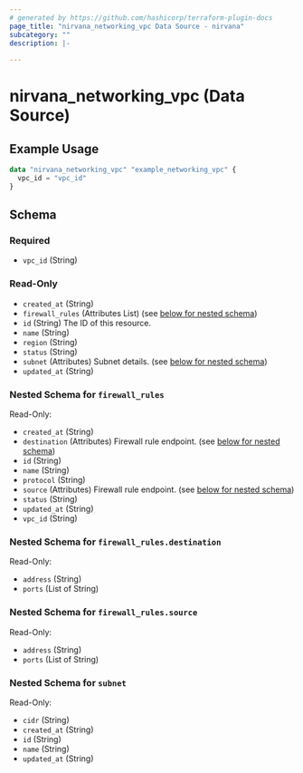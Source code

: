 ```yaml
---
# generated by https://github.com/hashicorp/terraform-plugin-docs
page_title: "nirvana_networking_vpc Data Source - nirvana"
subcategory: ""
description: |-
  
---
```


# nirvana_networking_vpc (Data Source)



## Example Usage

```terraform
data "nirvana_networking_vpc" "example_networking_vpc" {
  vpc_id = "vpc_id"
}
```

<!-- schema generated by tfplugindocs -->
## Schema

### Required

- `vpc_id` (String)

### Read-Only

- `created_at` (String)
- `firewall_rules` (Attributes List) (see [below for nested schema](#nestedatt--firewall_rules))
- `id` (String) The ID of this resource.
- `name` (String)
- `region` (String)
- `status` (String)
- `subnet` (Attributes) Subnet details. (see [below for nested schema](#nestedatt--subnet))
- `updated_at` (String)

<a id="nestedatt--firewall_rules"></a>
### Nested Schema for `firewall_rules`

Read-Only:

- `created_at` (String)
- `destination` (Attributes) Firewall rule endpoint. (see [below for nested schema](#nestedatt--firewall_rules--destination))
- `id` (String)
- `name` (String)
- `protocol` (String)
- `source` (Attributes) Firewall rule endpoint. (see [below for nested schema](#nestedatt--firewall_rules--source))
- `status` (String)
- `updated_at` (String)
- `vpc_id` (String)

<a id="nestedatt--firewall_rules--destination"></a>
### Nested Schema for `firewall_rules.destination`

Read-Only:

- `address` (String)
- `ports` (List of String)


<a id="nestedatt--firewall_rules--source"></a>
### Nested Schema for `firewall_rules.source`

Read-Only:

- `address` (String)
- `ports` (List of String)



<a id="nestedatt--subnet"></a>
### Nested Schema for `subnet`

Read-Only:

- `cidr` (String)
- `created_at` (String)
- `id` (String)
- `name` (String)
- `updated_at` (String)
